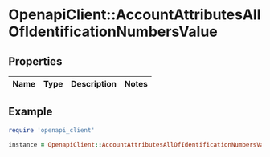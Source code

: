 # OpenapiClient::AccountAttributesAllOfIdentificationNumbersValue

## Properties

| Name | Type | Description | Notes |
| ---- | ---- | ----------- | ----- |

## Example

```ruby
require 'openapi_client'

instance = OpenapiClient::AccountAttributesAllOfIdentificationNumbersValue.new()
```

